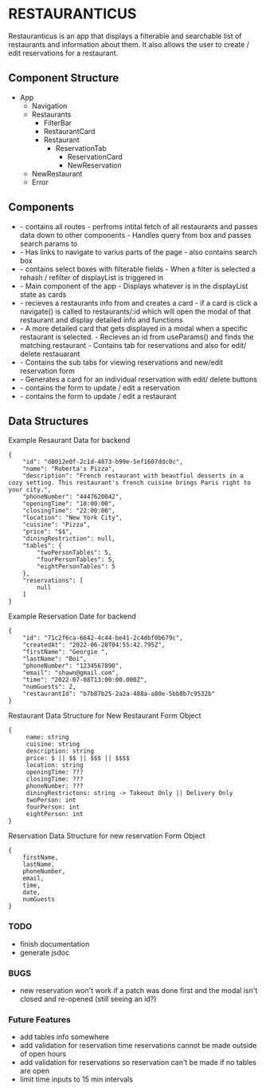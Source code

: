 # RESTAURANTICUS
Restauranticus is an app that displays a filterable and searchable list of restaurants and information about them.  It also allows the user to create / edit reservations for a restaurant.

## Component Structure
- App
    - Navigation
    - Restaurants
        - FilterBar
        - RestaurantCard
        - Restaurant
            - ReservationTab
                - ReservationCard
                - NewReservation
    - NewRestaurant
    - Error

## Components
- <App />
    - contains all routes
    - perfroms intital fetch of all restaurants and passes data down to other components
    - Handles query from box and passes search params to <Restaurants />
- <Navigation />
    - Has links to navigate to varius parts of the page
    - also contains search box
- <FilterBar />
    - contains select boxes with filterable fields
    - When a filter is selected a rehash / refilter of displayList is triggered in <Restaurants />
- <Restaurants />
    - Main component of the app
    - Displays whatever is in the displayList state as cards
- <RestaurantCard />
    - recieves a restaurants info from <Restaurants /> and creates a card 
    - if a card is click a navigate() is called to restaurants/:id which will open the modal of that restaurant and display detailed info and functions
- <Restaurant /> 
    -  A more detailed card that gets displayed in a modal when a specific restaurant is selected.
    - Recieves an id from useParams() and finds the matching restaurant
    - Contains tab for reservations and also for edit/ delete restauarant
- <ReservationTab /> 
    - Contains the sub tabs for viewing reservations and new/edit  reservation form
- <ReservationCard />
    - Generates a card for an individual reservation with edit/ delete buttons
- <NewReservation />
    - contains the form to update / edit a reservation
- <NewRestaurant />
    - contains the form to update / edit a restaurant


## Data Structures
Example Resaurant Data for backend

```
{
    "id": "d8012e0f-2c1d-4873-b99e-5ef1607ddc0c",
    "name": "Roberta's Pizza",
    "description": "French restaurant with beautfiul desserts in a cozy setting. This restaurant's french cuisine brings Paris right to your city.",
    "phoneNumber": "4447620042",
    "openingTime": "10:00:00",
    "closingTime": "22:00:00",
    "location": "New York City",
    "cuisine": "Pizza",
    "price": "$$",
    "diningRestriction": null,
    "tables": {
        "twoPersonTables": 5,
        "fourPersonTables": 5,
        "eightPersonTables": 5
    },
    "reservations": [
        null
    ]
}
```
Example Reservation Date for backend
```
{
    "id": "71c2f6ca-6642-4c44-be41-2c4dbf0b679c",
    "createdAt": "2022-06-28T04:55:42.795Z",
    "firstName": "Georgie ",
    "lastName": "Boi",
    "phoneNumber": "1234567890",
    "email": "shawn@gmail.com",
    "time": "2022-07-08T13:00:00.000Z",
    "numGuests": 2,
    "restaurantId": "b7b87b25-2a2a-488a-a80e-5bb8b7c9532b"
}
```

Restaurant Data Structure for New Restaurant Form Object
```
{
     name: string
     cuisine: string
     description: string
     price: $ || $$ || $$$ || $$$$
     location: string
     openingTime: ???
     closingTime: ???
     phoneNumber: ???
     diningRestrictons: string -> Takeout Only || Delivery Only
     twoPerson: int
     fourPerson: int
     eightPerson: int
}
```

Reservation Data Structure for new reservation Form Object
```
{
    firstName,
    lastName,
    phoneNumber,
    email,
    time,
    date,
    numGuests
}
```

### TODO
- finish documentation
- generate jsdoc

### BUGS
- new reservation won't work if a patch was done first and the modal isn't closed and re-opened (still seeing an id?)


### Future Features
- add tables info somewhere
- add validation for reservation time reservations cannot be made outside of open hours
- add validation for reservations so reservation can't be made if no tables are open
- limit time inputs to 15 min intervals



